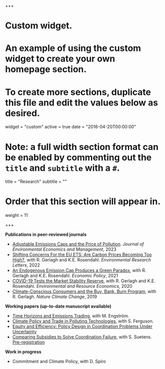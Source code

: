 +++
# Custom widget.
# An example of using the custom widget to create your own homepage section.
# To create more sections, duplicate this file and edit the values below as desired.
widget = "custom"
active = true
date = "2016-04-20T00:00:00"

# Note: a full width section format can be enabled by commenting out the `title` and `subtitle` with a `#`.
title = "Research"
subtitle = ""

# Order that this section will appear in.
weight = 11

+++

**Publications in peer-reviewed journals**

- [Adjustable Emissions Caps and the Price of Pollution](https://www.sciencedirect.com/science/article/pii/S0095069623000116).  _Journal of Environmental Economics and Management_, 2023
- [Shifting Concerns For the EU ETS: Are Carbon Prices Becoming Too High?](https://iopscience.iop.org/article/10.1088/1748-9326/ac63d6), with R. Gerlagh and K.E. Rosendahl. _Environmental Research Letters_, 2022
- [An Endogenous Emission Cap Produces a Green Paradox](https://academic.oup.com/economicpolicy/article/36/107/485/6178790), with R. Gerlagh and K.E. Rosendahl. _Economic Policy_, 2021
- [COVID-19 Tests the Market Stability Reserve](https://link.springer.com/article/10.1007/s10640-020-00441-0), with R. Gerlagh and K.E. Rosendahl. _Environmental and Resource Economics_, 2020
- [Climate-Conscious Consumers and the Buy, Bank, Burn Program](https://www.nature.com/articles/s41558-019-0482-0), with R. Gerlagh. _Nature Climate Change_, 2019

**Working papers (up-to-date manuscript available)**

- [Time Horizons and Emissions Trading](https://openaccess.nhh.no/nhh-xmlui/handle/11250/3113286), with M. Engström.
- [Climate Policy and Trade in Polluting Technologies](https://openaccess.nhh.no/nhh-xmlui/handle/11250/3114448), with S. Ferguson.
- [Equity and Efficiency: Policy Design in Coordination Problems Under Uncertainty](https://papers.ssrn.com/sol3/papers.cfm?abstract_id=4552733)
- [Comparing Subsidies to Solve Coordination Failure](https://cepr.org/publications/dp20035), with S. Suetens. [Pre-registration](https://osf.io/674vw)


**Work in progress**

- Commitment and Climate Policy, with D. Spiro

